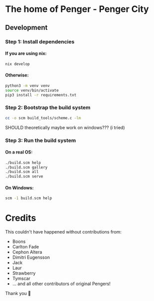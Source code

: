 # The home of Penger - Penger City

## Development

### Step 1: Install dependencies

#### If you are using nix:
```bash
nix develop
```
#### Otherwise:
```bash
python3 -m venv venv
source venv/bin/activate
pip3 install -r requirements.txt
```

### Step 2: Bootstrap the build system
```bash
cc -o scm build_tools/scheme.c -lm
```

SHOULD theoretically maybe work on windows??? (i tried)

### Step 3: Run the build system

#### On a real OS:

```bash
./build.scm help
./build.scm gallery
./build.scm all
./build.scm serve
```

#### On Windows:
```cmd
scm -1 build.scm help
```

# Credits

This couldn't have happened without contributions from:

- Boons
- Carlton Fade
- Cephon Altera
- Dimitri Eugensson
- Jack
- Laur
- Strawberry
- Tymscar
- ... and all other contributors of original Pengers!

Thank you 🍓
